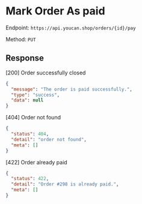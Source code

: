 # Mark Order As paid

Endpoint: `https://api.youcan.shop/orders/{id}/pay`

Method: `PUT`

## Response

[200] Order successfully closed

```json
{
  "message": "The order is paid successfully.",
  "type": "success",
  "data": null
}
```

[404] Order not found

```json
{
  "status": 404,
  "detail": "order not found",
  "meta": []
}
```

[422] Order already paid

```json
{
  "status": 422,
  "detail": "Order #298 is already paid.",
  "meta": []
}
```